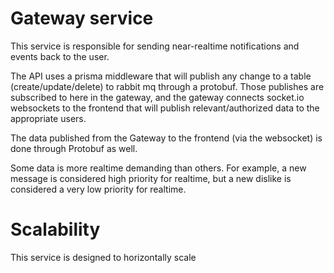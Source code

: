 # Gateway service

This service is responsible for sending near-realtime notifications and events back to the user.

The API uses a prisma middleware that will publish any change to a table (create/update/delete) to rabbit mq through a protobuf.
Those publishes are subscribed to here in the gateway, and the gateway connects socket.io websockets to the frontend that will publish relevant/authorized data to the appropriate users.

The data published from the Gateway to the frontend (via the websocket) is done through Protobuf as well.

Some data is more realtime demanding than others. For example, a new message is considered high priority for realtime, but a new dislike is considered a very low priority for realtime.

# Scalability
This service is designed to horizontally scale
